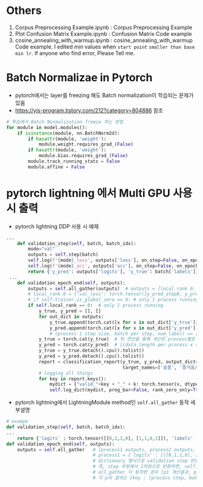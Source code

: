 # Others

1. Corpus Preprocessing Example.ipynb : Corpus Preprocessing Example 
2. Plot Confusion Matrix Example.ipynb : Confusion Matrix Code example
2. cosine_annealing_with_warmup.ipynb : cosine_annealing_with_warmup Code example. I edited min values when `start point` `smaller than base min lr`. If anyone who find error, Please Tell me.


# Batch Normalizae in Pytorch
* pytorch에서는 layer를 freezing 해도 Batch normalization이 학습되는 문제가 있음
* https://yjs-program.tistory.com/212?category=804886 참조
```python
# 학습에서 Batch Normalization freeze 하는 방법
for module in model.modules():
    if isinstance(module, nn.BatchNorm2d):
        if hasattr(module, 'weight'):
            module.weight.requires_grad_(False)
        if hasattr(module, 'weight'):
            module.bias.requires_grad_(False)
        module.track_running_stats = False
        module.affine = False
```

# pytorch lightning 에서 Multi GPU 사용 시 출력
* pytorch lightning DDP 사용 시 예제
```python
...
    def validation_step(self, batch, batch_idx):
        mode="val"
        outputs = self.step(batch)
        self.log(f'{mode}_loss', outputs['loss'], on_step=False, on_epoch=True, sync_dist=True)
        self.log(f'{mode}_acc', outputs['acc'], on_step=False, on_epoch=True, sync_dist=True)
        return {'y_pred': outputs['logits'], 'y_true': batch['labels']}
 ...
    def validation_epoch_end(self, outputs):
        outputs = self.all_gather(outputs)  # outputs = [local rank 0, local rank 1]
        # local_rank 0 = {'val_loss': torch.tensor([y_pred_step0, y_pred_step1, ....])
        # if self.trainer.is_global_zero == 0: # only 1 process running
        if self.local_rank == 0:  # only 1 process running
            y_true, y_pred = [], []
            for out_dict in outputs:
                y_true.append(torch.cat([x for x in out_dict['y_true']])) # 3차원이므로 해당값을 2차원으로 축소
                y_pred.append(torch.cat([x for x in out_dict['y_pred']])) 
                # (process 1 step size, batch per step, num_label) => [(all batch size per process x step, num_label), ... ]
            y_true = torch.cat(y_true)  # 위 연산을 통해 계산된 process별로 계산된 값들을 합쳐줌 
            y_pred = torch.cat(y_pred)  # [(data length per process x step, num_label), (data length per process x step, num_label), ... => merge data length, num_label) 
            y_true = y_true.detach().cpu().tolist()
            y_pred = y_pred.detach().cpu().tolist()
            report = classification_report(y_true, y_pred, output_dict=True,
                                           target_names=['슬픔', '즐거움/신남', '흐뭇함(귀여움/예쁨)', '화남/분노', '공포/무서움', '놀람'])
            # logging all things
            for key in report.keys():
                mydict = {"valid_"+key + "_" + k: torch.tensor(v, dtype=torch.float32) for k, v in report[key].items()}
                self.log_dict(mydict, prog_bar=False, rank_zero_only=True)
```

* pytorch lightning에서 LightningModule method인 `self.all_gather` 동작 세부설명
```python
# exampe
def validation_step(self, batch, batch_idx):
...
    return {'logits' : torch.tensor([[0,1,1,0], [1,1,0,1]]), 'labels' : torch.tensor([[1,1,3,4],[4,2,1,2]])}
def validation_epoch_end(self, outputs):
    outputs = self.all_gather   # [process1 outputs, process2 outputs, ....]
                                # process1 = {'logits' : [[[0,1,1,0], [1,1,0,1]], [[....], [...]], ...], 'labels' : ...}
                                # dictionary 형식으로 validation step 반환 시, step의 key는 공유하고 나머지 출력이 합쳐진 형태(tensor 차원 증가)로 합쳐진다
                                # 즉, step 부분에서 2차원으로 반환하면, self.all_gather 동작 시 3차원으로 차원이 한단계 증가하게 된다.
                                # all_gather 이 동작한 경우 [p1 계산결과, p2 결과, p3 결과, ...]
                                # 각 p의 결과는 {key : (process step, batch size, num label)} 가 된다
                                
```
